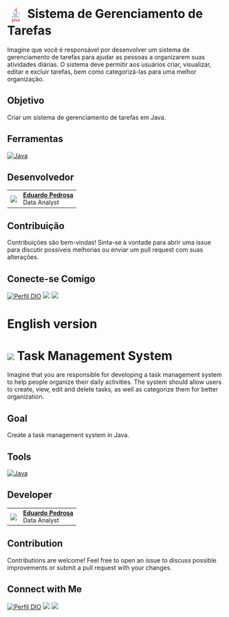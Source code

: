 <h1>
    <a href="https://www.dio.me/">
     <img align="center" width="40px" src="https://github.com/Eduardoppereira/to_do_java/blob/master/java.svg"></a>
    <span> Sistema de Gerenciamento de Tarefas </span>
</h1>

Imagine que você é responsável por desenvolver um sistema de gerenciamento de tarefas para ajudar as pessoas a organizarem suas atividades diárias. O sistema deve permitir aos usuários criar, visualizar, editar e excluir tarefas, bem como categorizá-las para uma melhor organização.

## Objetivo
Criar um sistema de gerenciamento de tarefas em Java.

## Ferramentas
[![Java](https://img.shields.io/badge/java-000?style=for-the-badge&logo=java&logoColor=FFDD02)](https://www.java.com/pt-BR/)
<br>

## Desenvolvedor
<table>
  <tr>
    <td>
      <img width="80px" align="center" src="https://avatars.githubusercontent.com/Eduardoppereira"/>
    </td>
    <td align="left">
      <a href="https://github.com/Eduardoppereira">
        <span><b>Eduardo Pedrosa</b></span>
      </a>
      <br>
      <span>Data Analyst</span>
    </td>
  </tr>
</table>


## Contribuição

Contribuições são bem-vindas! Sinta-se à vontade para abrir uma issue para discutir possíveis melhorias ou enviar um pull request com suas alterações.

## Conecte-se Comigo

[![Perfil DIO](https://img.shields.io/badge/-Meu%20Perfil%20na%20DIO-30A3DC?style=for-the-badge)](https://www.dio.me/users/eduardopedrosap)
<a href = "https://www.instagram.com/eduardo_01511/" target="_blank"><img src="https://img.shields.io/badge/-Instagram-%23E4405F?style=for-the-badge&logo=instagram&logoColor=white" target="_blank"></a>
<a href = "https://www.linkedin.com/in/eduardo-pedrosap/"><img src="https://img.shields.io/badge/LinkedIn-0077B5?style=for-the-badge&logo=linkedin&logoColor=white"></a>



# English version

<h1>
    <a href="https://www.dio.me/">
     <img align="center" width="40px" src="https://hermes.digitalinnovation.one/assets/diome/logo-minimized.png"></a>
    <span> Task Management System </span>
</h1>

Imagine that you are responsible for developing a task management system to help people organize their daily activities. The system should allow users to create, view, edit and delete tasks, as well as categorize them for better organization.

## Goal
Create a task management system in Java.

## Tools
[![Java](https://img.shields.io/badge/java-000?style=for-the-badge&logo=java&logoColor=FFDD02)](https://www.java.com/pt-BR/)
<br>

## Developer
<table>
  <tr>
    <td>
      <img width="80px" align="center" src="https://avatars.githubusercontent.com/Eduardoppereira"/>
    </td>
    <td align="left">
      <a href="https://github.com/Eduardoppereira">
        <span><b>Eduardo Pedrosa</b></span>
      </a>
      <br>
      <span>Data Analyst</span>
    </td>
  </tr>
</table>


## Contribution

Contributions are welcome! Feel free to open an issue to discuss possible improvements or submit a pull request with your changes.

## Connect with Me

[![Perfil DIO](https://img.shields.io/badge/-My%20Profile%20DIO-30A3DC?style=for-the-badge)](https://www.dio.me/users/eduardopedrosap)
<a href = "https://www.instagram.com/eduardo_01511/" target="_blank"><img src="https://img.shields.io/badge/-Instagram-%23E4405F?style=for-the-badge&logo=instagram&logoColor=white" target="_blank"></a>
<a href = "https://www.linkedin.com/in/eduardo-pedrosap/"><img src="https://img.shields.io/badge/LinkedIn-0077B5?style=for-the-badge&logo=linkedin&logoColor=white"></a>
